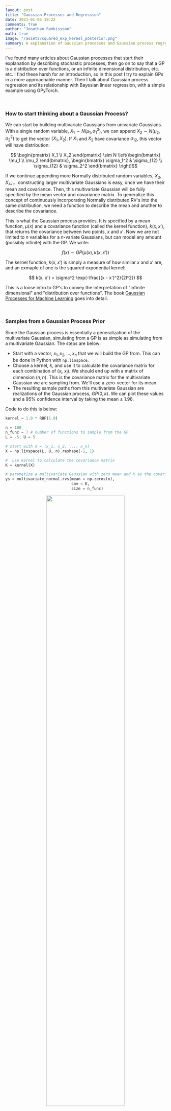 ```yaml
---
layout: post
title: "Gaussian Processes and Regression"
date: 2021-01-05 19:22
comments: true
author: "Jonathan Ramkissoon"
math: true
image: "/assets/squared_exp_kernel_posterior.png"
summary: A explanation of Gaussian processes and Gaussian process regression, starting with simple intuition and building up to inference. I sample from a GP in native Python and test GPyTorch on a simple simulated example.
---
```



I've found many articles about Gaussian processes that start their explanation by describing stochastic processes, then go on to say that a GP is a distribution over functions, or an infinite dimensional distribution, etc. etc. I find these harsh for an introduction, so in this post I try to explain GPs in a more approachable manner. Then I talk about Gaussian process regression and its relationship with Bayesian linear regression, with a simple example using GPyTorch.

&nbsp;

### How to start thinking about a Gaussian Process?

We can start by building multivariate Gaussians from univariate Gaussians. With a single random variable, $X_1 \sim N(\mu_1, \sigma_1^2)$, we can append $X_2 \sim N(\mu_2, \sigma_2^2)$ to get the vector $(X_1, X_2)$. If $X_1$ and $X_2$ have covariance $\sigma_{12}$, this vector will have distribution: 

$$ \begin{pmatrix} X_1 \\ X_2 \end{pmatrix} \sim N \left(\begin{bmatrix} \mu_1 \\ \mu_2 \end{bmatrix}, \begin{bmatrix} \sigma_1^2 & \sigma_{12} \\ \sigma_{12} & \sigma_2^2 \end{bmatrix} \right)$$

If we continue appending more Normally distributed random variables, $X_3, X_4, ...$ constructing larger multivariate Gaussians is easy, once we have their mean and covariance. Then, this multivariate Gaussian will be fully specified by the mean vector and covariance matrix. To generalize this concept of continuously incorporating Normally distributed RV's into the same distribution, we need a function to describe the mean and another to describe the covariance.

This is what the Gaussian process provides. It is specified by a mean function, $\mu(x)$ and a covariance function (called the kernel function), $k(x, x')$, that returns the covariance between two points, $x$ and $x'$. Now we are not limited to $n$ variables for a $n$-variate Gaussians, but can model any amount (possibly infinite) with the GP. We write: 

$$ f(x) \sim GP(\mu(x), k(x, x'))$$ 

The kernel function, $k(x, x')$ is simply a measure of how similar $x$ and $x'$ are, and an exmaple of one is the squared exponential kernel:

$$ k(x, x') = \sigma^2 \exp(-\frac{(x - x')^2}{2l^2}) $$

This is a loose intro to GP's to convey the interpretation of "infinite dimensional" and "distribution over functions". The book [Gaussian Processes for Machine Learning](http://gaussianprocess.org/gpml/chapters/RW.pdf) goes into detail. 

&nbsp;

### Samples from a Gaussian Process Prior

Since the Gaussian process is essentially a generalization of the multivariate Gaussian, simulating from a GP is as simple as simulating from a multivariate Gaussian. The steps are below:

- Start with a vector, $x_1, x_2, ..., x_n$ that we will build the GP from. This can be done in Python with `np.linspace`. 
- Choose a kernel, $k$, and use it to calculate the covariance matrix for each combination of $(x_i, x_j)$. We should end up with a matrix of dimension $(n, n)$. This is the covariance matrix for the multivariate Gaussian we are sampling from. We'll use a zero-vector for its mean
- The resulting sample paths from this multivariate Gaussian are realizations of the Gaussian process, $GP(0, k)$. We can plot these values and a 95% confidence interval by taking the mean $\pm$ 1.96. 

Code to do this is below: 

```python
kernel = 1.0 * RBF(1.0)

n = 100 
n_func = 7 # number of functions to sample from the GP 
L = -5; U = 5

# start with X = (x_1, x_2, ..., x_n)
X = np.linspace(L, U, n).reshape(-1, 1)

#  use kernel to calculate the covariance matrix
K = kernel(X)

# parametize a multivariate Gaussian with zero mean and K as the covariance matrix
ys = multivariate_normal.rvs(mean = np.zeros(n), 
                             cov = K, 
                             size = n_func)
```

<div class='figure' align="center">
    <img src="/assets/gp_prior_samples.png" width="70%" height="70%">
    <div class='caption' width="70%" height="70%">
        <!-- <span class='caption-label'>Figure 1.</span>  -->
        <p> 7 samples from a Gaussian process prior, along with a 95% confidence interval. Each curve is the result of sampling from a multivariate Gaussian with $n=100$ variables. If we reduce $n$, the samples will look less and less smooth, until $n=2$, where the sample will just be a line. </p>
    </div>
</div>

&nbsp;

### Gaussian Process + Regression

Nothing so far is groundbreaking, or particularly useful. All we have done is explained a way of generalizing the multivariate Normal, but haven't talked about how it can be used in real life. However, you could imagine that starting with a prior over functions, we can form a posterior, $p(f \mid X, y)$ by conditioning on our data. Intiutively, doing this excludes all functions that don't "pass through" our data, $(X, y)$. 

I'll approach Gaussian process regression from a slightly different perspective in this section, building up from Bayesian linear regression. This is a cool approach I found in David MacKay's [book](http://www.inference.org.uk/mackay/itila/book.html), that I haven't seem much elsewhere.

To set the stage, we are interested in modelling a function, $f$, for which we have data, $(X, y)$. We start with a [feature map](https://xavierbourretsicotte.github.io/Kernel_feature_map.html) for the input, $R = \phi(X)$, so that $R$ an $N \times D$ matrix. Then $y = Rw$ and we can assign priors, $p(w)$, to build a posterior distribution for the weights, $p(w \mid y, X)$. This posterior is used to make future predictions and recreate $f = y + \epsilon$. 

$$ p(w \mid y_N, X_N) = \frac{p(y_N \mid X_N, w) p(w)}{p(y_N \mid X_N)} $$

However, in some cases we're only interested in making predictions, and in a Bayesian setting this boils down to 2 distributions: (1) the posterior predictive distribution in order to actually make a prediction and (2) the marginal likelihood for model comparison. 

$$ \text{Posterior predictive: } p(y_{n+1} \mid y_N, X_N) $$

$$ \text{Marginal likelihood: } p(y_{N} \mid X_N) $$

Expanding the formulations from Bayesian linear regression: 

$$ y = Rw \qquad \qquad \text{where: } w \sim N(0, \sigma_w^2) $$

And since $y$ is a linear function of $w$ (which is a Normally distributed random variable), its prior is:

$$ y \sim N(0, \sigma_w^2 RR^T) $$

Accounting for noise in our observations, $\sigma^2_{err}$ the prior on our function, $f$, is: 

$$ f \sim N(0, \sigma_w^2 RR^T + \sigma^2_{err} I) $$

This is how the Gaussian process is a prior over functions. The kernel described in that section is exacly $RR^T = \phi(X)\phi(X)^T$ in this section. Now we can start to create the posterior predictive distribution and marginal likelihood. 

Before we get to the practical stuff, a note about kernels. There are many ways to get confused when first learning about kernels. What helped me is first understanding that a kernel is just a function that accepts 2 inputs and returns how "close" the inputs are to each other. From there, you can go in any direction exploring them, some good articles are: [here](https://www.cs.toronto.edu/~duvenaud/cookbook/), [here](http://mlg.eng.cam.ac.uk/tutorials/06/es.pdf) and [here](https://statisticaloddsandends.wordpress.com/2019/06/28/common-covariance-classes-for-gaussian-processes/).

&nbsp;

#### Simulation Problem

In the first couple sentences of the last section I mentioned that we can condition the GP prior on the observed data to get a posterior distribution. All the observed data will then pass through this posterior distribution over functions. This section will use GP's to extrapolate a simulated function. We don't account for noisy observations, which is of course a terrible assumption in the real world.

I'll use [GPyTorch](https://gpytorch.ai/) for inference. This is sort of like using a Ferrari to get groceries but GPyTorch looks promising, especially with Pytorch integration. Both [PyMC3](https://docs.pymc.io/Gaussian_Processes.html) and [sklearn](https://scikit-learn.org/stable/modules/gaussian_process.html) have easy-to-use implementations.

Here's the function we want to approximate. The points in red are the training data, and we will try to approximate the blue section using a GP. 

```python
g = np.vectorize(lambda y: math.exp(-0.4 * y)*math.sin(4*y) + math.log(abs(y) + 1) + 1)
train_x = np.linspace(0, 4, 750)
test_x = np.linspace(4.01, 6, 100)
train_x = torch.tensor(train_x)
test_x = torch.tensor(test_x)

train_y = g(train_x) 
test_y = g(test_x) 
train_y=torch.tensor(train_y)
test_y=torch.tensor(test_y)

plt.figure(figsize=(6, 4), dpi=100)
sns.lineplot(train_x, train_y, color = 'red', label = "Train set")
sns.lineplot(test_x, test_y, color = 'blue', label = "Test set")
plt.title("Observed and test data")
plt.legend()
plt.show();
```

<!-- <p align="center">
  <img src="/assets/exactGP_simulated_function.png" width="70%" height="70%">
</p> -->

<div class='figure' align="center">
    <img src="/assets/exactGP_simulated_function.png" width="65%" height="65%">
    <div class='caption' width="70%" height="70%">
        <!-- <span class='caption-label'>Figure 1.</span>  -->
        <p> Simulated function we are interested in modelling with a GP. We will take samples from the red section and see how well the GP can recreate the blue section </p>
    </div>
</div>

&nbsp;

```python
class ExactGP(gpytorch.models.ExactGP):
    def __init__(self, train_x, train_y, likelihood):
        super(ExactGP, self).__init__(train_x, train_y, likelihood)
        self.mean_module = gpytorch.means.ConstantMean() # mean
        self.covar_module = gpytorch.kernels.ScaleKernel(gpytorch.kernels.RBFKernel()) # kernel

    def forward(self, x):
        mean_x = self.mean_module(x) 
        covar_x = self.covar_module(x) 
        return gpytorch.distributions.MultivariateNormal(mean_x, covar_x)

# initialize likelihood and model
likelihood = gpytorch.likelihoods.GaussianLikelihood()
model = ExactGP(train_x, train_y, likelihood)
```

&nbsp;

<!-- <p align="center">
  <img src="/assets/squared_exp_kernel_posterior.png" width="100%" height="70%">
</p> -->

<div class='figure' align="center">
    <img src="/assets/squared_exp_kernel_posterior.png" width="90%" height="90%">
    <div class='caption'>
        <p> Posterior distribution after fitting the data in red. The graph on the left shows the confidence interval for the test set (blue region). As we get further and further away from the observed data, the confidence band grows. The graph on the right shows samples from the posterior distrubtion. Because we condition on the data and don't add noise, we are forcing the posterior to "pass through" every single one of our observed datapoints.  </p>
    </div>
</div>





<!-- ### Questions

- How are the weights, $w$ integrated out when doing inference on a GP?
- Can I use GPyTorch for a text classification model with TF-IDF features?
- What does it mean to "fit a Gaussian process"? What is actually going on in the background? I don't understand how we can simulate draws from the prior.
- Imagine points on a line. If we divide the line into 5 equal points and each point is Normally distributed, this is what a multivariate gaussian would look like, however if we wanted every single one of the points on the line to be normally distributed, this is what a guassian process would look like.
- Can I make an active learner using a GP and the embeddings from a NN to learn  -->


<!-- ## A Note on Regression

Let's start by explaining different types of linear regression. In simple linear regression, we first make a linearity assumption about the data (we assume the target variable is a linear combination of the features), then we estimate model parameters based on the data. In Bayesian linear regression, we make the same linearity assumption, however we take it a step further and make an incorporate beliefs about the parameters into the model (priors), then learn the parameters from the data.
Gaussian Process Regression takes a different approach. We don't drop the linearity assumption, and the priors on the parameters. Instead we put a prior on **_all possible models_**. As we observe data, the posterior.

**What is Gaussian Process Regression?** - In Gaussian Process regression, a GP is used as a prior on $f$. This means that the posterior distribution over functions is also a GP. The posterior has to be updated every time we observe new data, because the specification of the posterior depends on observed data. Intuitively, the reason we update the GP is to eleminate all functions that do not pass through the observed data points.

### Notes

- The GP is a prior over functions. It is a prior because we specify that we want smooth functions, and we want our points to be related in a certain way, which we do with the kernel. -->